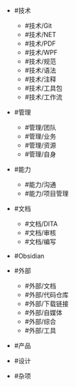 - #技术
	- #技术/Git  
	- #技术/NET 
	- #技术/PDF
	- #技术/WPF
	- #技术/规范
	- #技术/语法
	- #技术/注释
	- #技术/工具包
	- #技术/工作流

- #管理
	- #管理/团队
	- #管理/业务
	- #管理/资源
	- #管理/自身

- #能力
	- #能力/沟通
	- #能力/项目管理

- #文档
	- #文档/DITA
	- #文档/审核
	- #文档/编写
	
- #Obsidian

- #外部
	- #外部/文档
	- #外部/代码仓库
	- #外部/下载链接 
	- #外部/自媒体 
	- #外部/综合
	- #外部/工具
	
- #产品 

- #设计 

- #杂项
